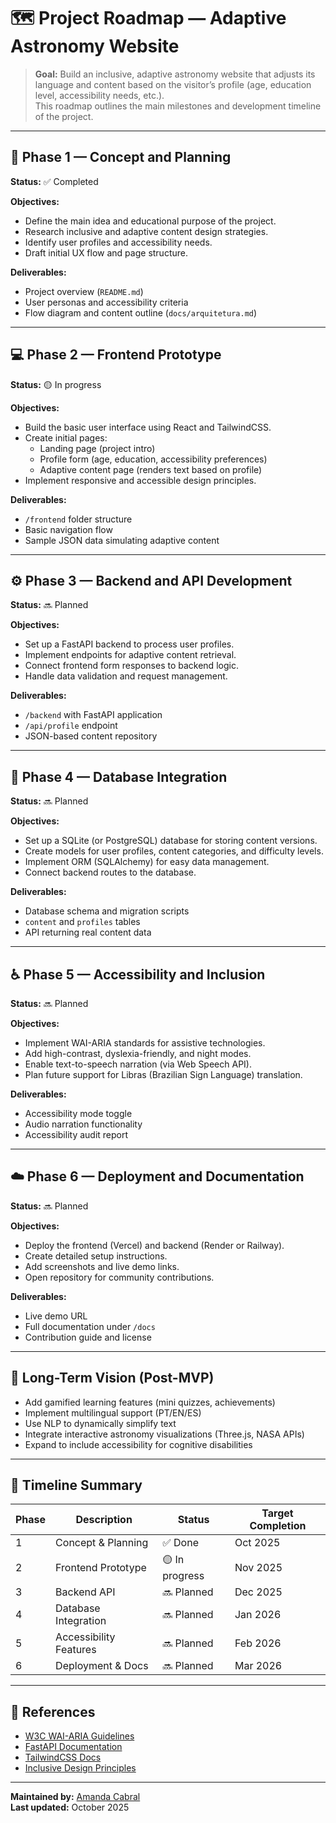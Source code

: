 # 🗺️ Project Roadmap — Adaptive Astronomy Website

> **Goal:** Build an inclusive, adaptive astronomy website that adjusts its language and content based on the visitor’s profile (age, education level, accessibility needs, etc.).  
> This roadmap outlines the main milestones and development timeline of the project.

---

## 🚀 Phase 1 — Concept and Planning
**Status:** ✅ Completed

**Objectives:**
- Define the main idea and educational purpose of the project.
- Research inclusive and adaptive content design strategies.
- Identify user profiles and accessibility needs.
- Draft initial UX flow and page structure.

**Deliverables:**
- Project overview (`README.md`)
- User personas and accessibility criteria
- Flow diagram and content outline (`docs/arquitetura.md`)

---

## 💻 Phase 2 — Frontend Prototype
**Status:** 🟡 In progress

**Objectives:**
- Build the basic user interface using React and TailwindCSS.
- Create initial pages:
  - Landing page (project intro)
  - Profile form (age, education, accessibility preferences)
  - Adaptive content page (renders text based on profile)
- Implement responsive and accessible design principles.

**Deliverables:**
- `/frontend` folder structure
- Basic navigation flow
- Sample JSON data simulating adaptive content

---

## ⚙️ Phase 3 — Backend and API Development
**Status:** 🔜 Planned

**Objectives:**
- Set up a FastAPI backend to process user profiles.
- Implement endpoints for adaptive content retrieval.
- Connect frontend form responses to backend logic.
- Handle data validation and request management.

**Deliverables:**
- `/backend` with FastAPI application
- `/api/profile` endpoint
- JSON-based content repository

---

## 🧠 Phase 4 — Database Integration
**Status:** 🔜 Planned

**Objectives:**
- Set up a SQLite (or PostgreSQL) database for storing content versions.
- Create models for user profiles, content categories, and difficulty levels.
- Implement ORM (SQLAlchemy) for easy data management.
- Connect backend routes to the database.

**Deliverables:**
- Database schema and migration scripts
- `content` and `profiles` tables
- API returning real content data

---

## ♿ Phase 5 — Accessibility and Inclusion
**Status:** 🔜 Planned

**Objectives:**
- Implement WAI-ARIA standards for assistive technologies.
- Add high-contrast, dyslexia-friendly, and night modes.
- Enable text-to-speech narration (via Web Speech API).
- Plan future support for Libras (Brazilian Sign Language) translation.

**Deliverables:**
- Accessibility mode toggle
- Audio narration functionality
- Accessibility audit report

---

## ☁️ Phase 6 — Deployment and Documentation
**Status:** 🔜 Planned

**Objectives:**
- Deploy the frontend (Vercel) and backend (Render or Railway).
- Create detailed setup instructions.
- Add screenshots and live demo links.
- Open repository for community contributions.

**Deliverables:**
- Live demo URL
- Full documentation under `/docs`
- Contribution guide and license

---

## 🧩 Long-Term Vision (Post-MVP)
- Add gamified learning features (mini quizzes, achievements)
- Implement multilingual support (PT/EN/ES)
- Use NLP to dynamically simplify text
- Integrate interactive astronomy visualizations (Three.js, NASA APIs)
- Expand to include accessibility for cognitive disabilities

---

## 📅 Timeline Summary

| Phase | Description | Status | Target Completion |
|-------|--------------|--------|------------------|
| 1 | Concept & Planning | ✅ Done | Oct 2025 |
| 2 | Frontend Prototype | 🟡 In progress | Nov 2025 |
| 3 | Backend API | 🔜 Planned | Dec 2025 |
| 4 | Database Integration | 🔜 Planned | Jan 2026 |
| 5 | Accessibility Features | 🔜 Planned | Feb 2026 |
| 6 | Deployment & Docs | 🔜 Planned | Mar 2026 |

---

## 📎 References
- [W3C WAI-ARIA Guidelines](https://www.w3.org/WAI/standards-guidelines/aria/)
- [FastAPI Documentation](https://fastapi.tiangolo.com/)
- [TailwindCSS Docs](https://tailwindcss.com/)
- [Inclusive Design Principles](https://inclusivedesignprinciples.org/)

---

**Maintained by:** [Amanda Cabral](https://github.com/amandacabral)  
**Last updated:** October 2025
